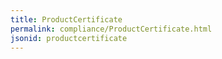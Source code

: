 ```yaml
---
title: ProductCertificate
permalink: compliance/ProductCertificate.html
jsonid: productcertificate
---
```


